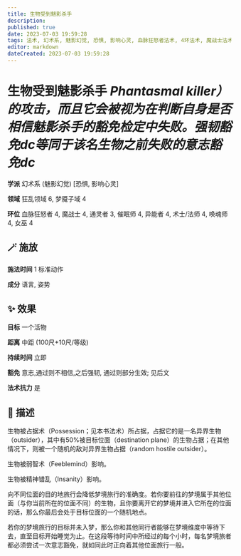 ```yaml
---
title: 生物受到魅影杀手
description: 
published: true
date: 2023-07-03 19:59:28
tags: 法术, 幻术系, 魅影幻觉, 恐惧, 影响心灵, 血脉狂怒者法术, 4环法术, 魔战士法术, 通灵者法术, 3环法术, 催眠师法术, 异能者法术, 术士/法师法术, 唤魂师法术, 女巫法术, 狂乱领域, 梦魇子域
editor: markdown
dateCreated: 2023-07-03 19:59:28
---
```


# **生物受到魅影杀手** *Phantasmal killer）的攻击，而且它会被视为在判断自身是否相信魅影杀手的豁免检定中失败。强韧豁免dc等同于该名生物之前失败的意志豁免dc*

**学派** 幻术系 (魅影幻觉) \[恐惧, 影响心灵\] 

**领域** 狂乱领域 6, 梦魇子域 4

**环位** 血脉狂怒者 4, 魔战士 4, 通灵者 3, 催眠师 4, 异能者 4, 术士/法师 4, 唤魂师 4, 女巫 4

## 🪄 施放

**施法时间** 1 标准动作

**成分** 语言, 姿势

## ✨ 效果 

**目标** 一个活物 

**距离** 中距 (100尺+10尺/等级)  

**持续时间** 立即 

**豁免** 意志,通过则不相信,之后强韧, 通过则部分生效; 见后文

**法术抗力** 是

## 📖 描述

生物被占据术（Possession；见本书法术）所占据，占据它的是一名异界生物（outsider），其中有50%被目标位面（destination plane）的生物占据；在其他情况下，则被一个随机的敌对异界生物占据（random hostile outsider）。

生物被弱智术（Feeblemind）影响。

生物被精神错乱（Insanity）影响。

向不同位面的目的地旅行会降低梦境旅行的准确度。若你要前往的梦境属于其他位面（与你当前所在的位面不同）的生物，且你要离开它的梦境并进入它所在的位面的话，那么你最后会处于目标位面的一个随机地点。

若你的梦境旅行的目标并未入梦，那么你和其他同行者能够在梦境维度中等待下去，直至目标开始睡觉为止。在这段等待时间中所经过的每个小时，每名梦境旅者都必须尝试一次意志豁免，就如同此时正向着其他位面旅行一般。
    